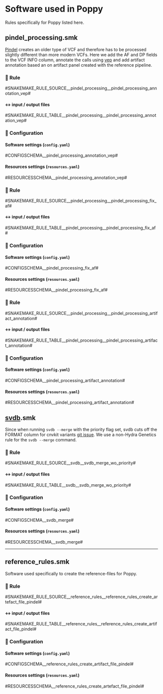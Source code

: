 
# Software used in Poppy
Rules specifically for Poppy listed here.

## pindel_processing.smk
[Pindel](http://gmt.genome.wustl.edu/packages/pindel/) creates an older type of VCF and therefore has to be processed slightly different than more modern VCFs. Here we add the AF and DP fields to the VCF INFO column, annotate the calls using [vep](https://www.ensembl.org/info/docs/tools/vep/index.html) and add artifact annotation based an on artifact panel created with the reference pipeline.

<!-- Since pindel is run on limited region it does not always produce results, if an empty vcf-file is used with VEP it will fail and the entire pipeline will stop, therefor a specific rule is needed to ensure there are variants in the pindel vcf before annotating the vcf. If no variants are found the empty vcf file is just copied to the output. -->

### :snake: Rule

#SNAKEMAKE_RULE_SOURCE__pindel_processing__pindel_processing_annotation_vep#

#### :left_right_arrow: input / output files

#SNAKEMAKE_RULE_TABLE__pindel_processing__pindel_processing_annotation_vep#

### :wrench: Configuration

#### Software settings (`config.yaml`)

#CONFIGSCHEMA__pindel_processing_annotation_vep#

#### Resources settings (`resources.yaml`)

#RESOURCESSCHEMA__pindel_processing_annotation_vep#


### :snake: Rule

#SNAKEMAKE_RULE_SOURCE__pindel_processing__pindel_processing_fix_af#

#### :left_right_arrow: input / output files

#SNAKEMAKE_RULE_TABLE__pindel_processing__pindel_processing_fix_af#

### :wrench: Configuration

#### Software settings (`config.yaml`)

#CONFIGSCHEMA__pindel_processing_fix_af#

#### Resources settings (`resources.yaml`)

#RESOURCESSCHEMA__pindel_processing_fix_af#


### :snake: Rule

#SNAKEMAKE_RULE_SOURCE__pindel_processing__pindel_processing_artifact_annotation#

#### :left_right_arrow: input / output files

#SNAKEMAKE_RULE_TABLE__pindel_processing__pindel_processing_artifact_annotation#

### :wrench: Configuration

#### Software settings (`config.yaml`)

#CONFIGSCHEMA__pindel_processing_artifact_annotation#

#### Resources settings (`resources.yaml`)

#RESOURCESSCHEMA__pindel_processing_artifact_annotation#


## [svdb](https://github.com/J35P312/SVDB).smk
Since when running `svdb --merge` with the priority flag set, svdb cuts off the FORMAT column for cnvkit variants [git issue](). We use a non-Hydra Genetics rule for the `svdb --merge` command.

### :snake: Rule

#SNAKEMAKE_RULE_SOURCE__svdb__svdb_merge_wo_priority#

#### :left_right_arrow: input / output files

#SNAKEMAKE_RULE_TABLE__svdb__svdb_merge_wo_priority#

### :wrench: Configuration

#### Software settings (`config.yaml`)

#CONFIGSCHEMA__svdb_merge#

#### Resources settings (`resources.yaml`)

#RESOURCESSCHEMA__svdb_merge#


---

## reference_rules.smk
Software used specifically to create the reference-files for Poppy.

### :snake: Rule

#SNAKEMAKE_RULE_SOURCE__reference_rules__reference_rules_create_artefact_file_pindel#

#### :left_right_arrow: input / output files

#SNAKEMAKE_RULE_TABLE__reference_rules__reference_rules_create_artifact_file_pindel#

### :wrench: Configuration

#### Software settings (`config.yaml`)

#CONFIGSCHEMA__reference_rules_create_artifact_file_pindel#

#### Resources settings (`resources.yaml`)

#RESOURCESSCHEMA__reference_rules_create_artefact_file_pindel#
